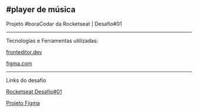 #player de música 
---
Projeto #boraCodar da Rocketseat | Desafio#01

---
Tecnologias e Ferramentas utilizadas:

<a href="https://www.fronteditor.dev/"> fronteditor.dev</a>

<a href="https://www.figma.com/pt-br/"> figma.com</a>

---
Links do desafio 

<a href="https://app.rocketseat.com.br/classroom/bora-codar/group/bora-codar/lesson/bora-codar-um-player-de-musica-desafio-01">Rocketseat Desafio#01</a>

<a href="https://www.figma.com/design/IOVyslKIParaWD7VUdxhCs/Player-de-M%C3%BAsica-%E2%80%A2-Desafio-01--Community-?node-id=1-61&t=05bx4caj71kjApP5-0">Projeto Figma</a>

